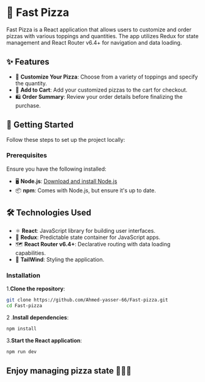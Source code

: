 # 🍕 Fast Pizza

Fast Pizza is a React application that allows users to customize and order pizzas with various toppings and quantities. The app utilizes Redux for state management and React Router v6.4+ for navigation and data loading.

## ✨ Features

- 🍕 **Customize Your Pizza**: Choose from a variety of toppings and specify the quantity.
- 🛒 **Add to Cart**: Add your customized pizzas to the cart for checkout.
- 🛍️ **Order Summary**: Review your order details before finalizing the purchase.

## 🚀 Getting Started

Follow these steps to set up the project locally:

### Prerequisites

Ensure you have the following installed:

- 🖥️ **Node.js**: [Download and install Node.js](https://nodejs.org/)
- 📦 **npm**: Comes with Node.js, but ensure it's up to date.

## 🛠️ Technologies Used

- ⚛️ **React**: JavaScript library for building user interfaces.
- 🔄 **Redux**: Predictable state container for JavaScript apps.
- 🗺️ **React Router v6.4+**: Declarative routing with data loading capabilities.
- 🎨 **TailWind**: Styling the application.


### Installation

1.**Clone the repository**:

   ```bash
   git clone https://github.com/Ahmed-yasser-66/Fast-pizza.git
   cd Fast-pizza
   ```

2 .**Install dependencies**:

   ```bash
   npm install 
   ```

3.**Start the React application**:

```bash
npm run dev
```

## Enjoy managing pizza state 👨‍💻🍕
